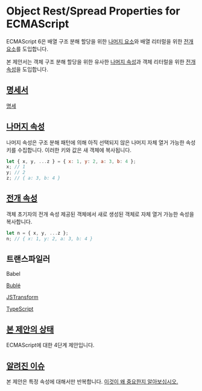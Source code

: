 # Object Rest/Spread Properties for ECMAScript

ECMAScript 6은 배열 구조 분해 할당을 위한 [나머지 요소](https://developer.mozilla.org/en-US/docs/Web/JavaScript/Reference/Operators/Destructuring_assignment)와 배열 리터럴을 위한 [전개 요소](https://developer.mozilla.org/en-US/docs/Web/JavaScript/Reference/Operators/Spread_syntax)를 도입합니다.

본 제안서는 객체 구조 분해 할당을 위한 유사한 [나머지 속성](https://github.com/tc39/proposal-object-rest-spread/blob/main/Rest.md)과 객체 리터럴을 위한 [전개 속성](https://github.com/tc39/proposal-object-rest-spread/blob/main/Spread.md)을 도입합니다.

## [명세서](https://tc39.es/proposal-object-rest-spread/)
[명세](https://tc39.es/proposal-object-rest-spread/)

## [나머지 속성](https://github.com/tc39/proposal-object-rest-spread/blob/main/Rest.md)
나머지 속성은 구조 분해 패턴에 의해 아직 선택되지 않은 나머지 자체 열거 가능한 속성 키를 수집합니다. 이러한 키와 값은 새 객체에 복사됩니다.
```js
let { x, y, ...z } = { x: 1, y: 2, a: 3, b: 4 };
x; // 1
y; // 2
z; // { a: 3, b: 4 }
```

## [전개 속성](https://github.com/tc39/proposal-object-rest-spread/blob/main/Spread.md)

객체 초기자의 전개 속성 제공된 객체에서 새로 생성된 객체로 자체 열거 가능한 속성을 복사합니다.
```js
let n = { x, y, ...z };
n; // { x: 1, y: 2, a: 3, b: 4 }
```

## 트랜스파일러
Babel

[Bublé](https://github.com/bublejs/buble)

[JSTransform](https://github.com/facebookarchive/jstransform)

[TypeScript](https://github.com/Microsoft/TypeScript)


## [본 제안의 상태](https://github.com/tc39/ecma262)
ECMAScript에 대한 4단계 제안입니다.

## [알려진 이슈](https://github.com/tc39/proposal-object-rest-spread/blob/main/Issues.md)
본 제안은 특정 속성에 대해서만 반복합니다. [이것이 왜 중요한지 알아보십시오.](https://github.com/tc39/proposal-object-rest-spread/blob/main/Issues.md)